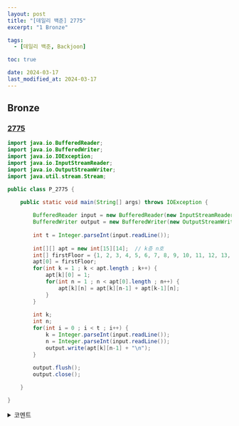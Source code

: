 ```yaml
---
layout: post
title: "[데일리 백준] 2775"
excerpt: "1 Bronze"

tags:
  - [데일리 백준, Backjoon]

toc: true

date: 2024-03-17
last_modified_at: 2024-03-17
---
```

## Bronze
### [2775][def]

```java
import java.io.BufferedReader;
import java.io.BufferedWriter;
import java.io.IOException;
import java.io.InputStreamReader;
import java.io.OutputStreamWriter;
import java.util.stream.Stream;

public class P_2775 {

	public static void main(String[] args) throws IOException {
		
		BufferedReader input = new BufferedReader(new InputStreamReader(System.in));
		BufferedWriter output = new BufferedWriter(new OutputStreamWriter(System.out));
		
		int t = Integer.parseInt(input.readLine());
		
		int[][] apt = new int[15][14];  // k층 n호
		int[] firstFloor = {1, 2, 3, 4, 5, 6, 7, 8, 9, 10, 11, 12, 13, 14};
		apt[0] = firstFloor;
		for(int k = 1 ; k < apt.length ; k++) {
			apt[k][0] = 1;
			for(int n = 1 ; n < apt[0].length ; n++) {
				apt[k][n] = apt[k][n-1] + apt[k-1][n];
			}
		}
		
		int k;
		int n;
		for(int i = 0 ; i < t ; i++) {
			k = Integer.parseInt(input.readLine());
			n = Integer.parseInt(input.readLine());
			output.write(apt[k][n-1] + "\n");
		}
		
		output.flush();
		output.close();

	}

}
```

<details>
<summary>코멘트</summary>
<div markdown="1">

- 같은 연산의 중복은 자제하는게 포인트인 문제였다.

</div>
</details> 

[def]: https://www.acmicpc.net/problem/2775